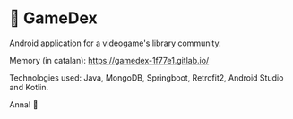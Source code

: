 # 🌟 GameDex

Android application for a videogame's library community. 

Memory (in catalan): https://gamedex-1f77e1.gitlab.io/

Technologies used: Java, MongoDB, Springboot, Retrofit2, Android Studio and Kotlin.

Anna! 🌸
